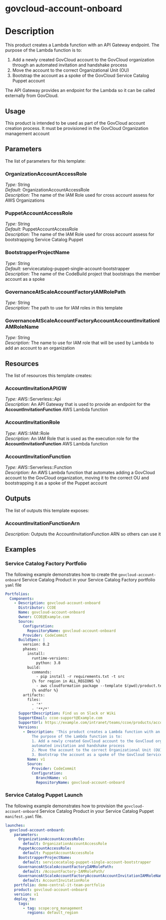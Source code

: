 # govcloud-account-onboard
# Description
This product creates a Lambda function with an API Gateway endpoint. The purpose of the Lambda function is to:
1. Add a newly created GovCloud account to the GovCloud organization through an automated invitation and handshake process
2. Move the account to the correct Organizational Unit (OU)
3. Bootstrap the account as a spoke of the GovCloud Service Catalog Puppet account
 
The API Gateway provides an endpoint for the Lambda so it can be called externally from GovCloud. 

## Usage
This product is intended to be used as part of the GovCloud account creation process. It must be provisioned in the GovCloud Organization management account

## Parameters
The list of parameters for this template:

### OrganizationAccountAccessRole 
*Type:* String  
*Default:* OrganizationAccountAccessRole  
*Description:* The name of the IAM Role used for cross account assess for AWS Organizations 
### PuppetAccountAccessRole 
*Type:* String  
*Default:* PuppetAccountAccessRole  
*Description:* The name of the IAM Role used for cross account assess for bootstrapping Service Catalog Puppet
### BootstrapperProjectName 
*Type:* String  
*Default:* servicecatalog-puppet-single-account-bootstrapper  
*Description:* The name of the CodeBuild project that bootstraps the member account as a spoke
### GovernanceAtScaleAccountFactoryIAMRolePath 
*Type:* String  
*Description:* The path to use for IAM roles in this template
### GovernanceAtScaleAccountFactoryAccountAccountInvitationIAMRoleName 
*Type:* String  
*Description:* The name to use for IAM role that will be used by Lambda to add an account to an organization

## Resources
The list of resources this template creates:

### AccountInvitationAPIGW 
*Type:* AWS::Serverless::Api  
*Description:* An API Gateway that is used to provide an endpoint for the **AccountInvitationFunction** AWS Lambda function
### AccountInvitationRole 
*Type:* AWS::IAM::Role  
*Description:* An IAM Role that is used as the execution role for the **AccountInvitationFunction** AWS Lambda function
### AccountInvitationFunction 
*Type:* AWS::Serverless::Function  
*Description:* An AWS Lambda function that automates adding a GovCloud account to the GovCloud organization, moving it to the correct OU and bootstrapping it as a spoke of the Puppet account
 

## Outputs
The list of outputs this template exposes:

### AccountInvitationFunctionArn 
*Description:* Outputs the AccountInvitationFunction ARN so others can use it
  
## Examples

### Service Catalog Factory Portfolio
The following example demonstrates how to create the `govcloud-account-onboard` Service Catalog Product in your Service Catalog Factory portfolio `yaml` file
```yaml
Portfolios:
  Components:
    - Description: govcloud-account-onboard
      Distributor: CCOE
      Name: govcloud-account-onboard
      Owner: CCOE@Example.com
      Source:
        Configuration:
          RepositoryName: govcloud-account-onboard
        Provider: CodeCommit
      BuildSpec: |
        version: 0.2
        phases:
          install:
            runtime-versions:
              python: 3.8
          build:
            commands:
              - pip install -r requirements.txt -t src
            {% for region in ALL_REGIONS %}
              - aws cloudformation package --template $(pwd)/product.template.yaml --s3-bucket sc-factory-artifacts-${ACCOUNT_ID}-{{ region }} --s3-prefix ${STACK_NAME} --output-template-file product.template-{{ region }}.yaml
            {% endfor %}
        artifacts:
          files:
            - '*'
            - '**/*'
      SupportDescription: Find us on Slack or Wiki
      SupportEmail: ccoe-support@Example.com
      SupportUrl: https://example.com/intranet/teams/ccoe/products/account-factory
      Versions:
        - Description: 'This product creates a Lambda function with an API Gateway endpoint. 
            The purpose of the Lambda function is to:
            1. Add a newly created GovCloud account to the GovCloud organization through an 
            automated invitation and handshake process
            2. Move the account to the correct Organizational Unit (OU)
            3. Bootstrap the account as a spoke of the GovCloud Service Catalog Puppet account'
          Name: v1
          Source:
            Provider: CodeCommit
            Configuration:
              BranchName: v1
              RepositoryName: govcloud-account-onboard
```

### Service Catalog Puppet Launch
The following example demonstrates how to provision the `govcloud-account-onboard` Service Catalog Product in your Service Catalog Puppet `manifest.yaml` file.
```yaml
launches:
  govcloud-account-onboard:
    parameters:
      OrganizationAccountAccessRole:
        default: OrganizationAccountAccessRole
      PuppetAccountAccessRole:
        default: PuppetAccountAccessRole
      BootstrapperProjectName:
        default: servicecatalog-puppet-single-account-bootstrapper
      GovernanceAtScaleAccountFactoryIAMRolePath:
        default: /AccountFactory-IAMRolePath/
      GovernanceAtScaleAccountFactoryAccountAccountInvitationIAMRoleName:
        default: AccountInvitationRole
    portfolio: demo-central-it-team-portfolio
    product: govcloud-account-onboard
    version: v1
    deploy_to:
      tags:
        - tag: scope:org_management
          regions: default_region
```
